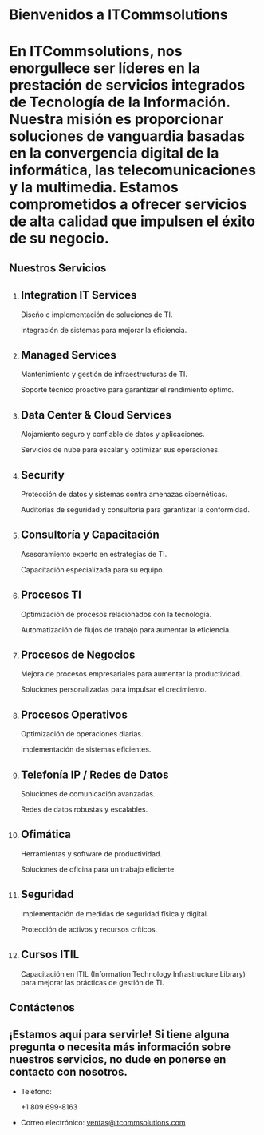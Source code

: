 # Bienvenidos a ITCommsolutions


<h1>
  En ITCommsolutions, nos enorgullece ser líderes en la prestación de servicios integrados de Tecnología de la Información. Nuestra misión es proporcionar soluciones de vanguardia basadas en la convergencia digital de la informática, las telecomunicaciones y la multimedia. Estamos comprometidos a ofrecer servicios de alta calidad que impulsen el éxito de su negocio.
</h1>

## Nuestros Servicios
<ol>
    <li>
        <h2>Integration IT Services</h2>
        <p>Diseño e implementación de soluciones de TI.</p>
        <p>Integración de sistemas para mejorar la eficiencia.</p>
    </li>
    <li>
        <h2>Managed Services</h2>
        <p>Mantenimiento y gestión de infraestructuras de TI.</p>
        <p>Soporte técnico proactivo para garantizar el rendimiento óptimo.</p>
    </li>
    <li>
        <h2>Data Center & Cloud Services</h2>
        <p>Alojamiento seguro y confiable de datos y aplicaciones.</p>
        <p>Servicios de nube para escalar y optimizar sus operaciones.</p>
    </li>
    <li>
        <h2>Security</h2>
        <p>Protección de datos y sistemas contra amenazas cibernéticas.</p>
        <p>Auditorías de seguridad y consultoría para garantizar la conformidad.</p>
    </li>
    <li>
        <h2>Consultoría y Capacitación</h2>
        <p>Asesoramiento experto en estrategias de TI.</p>
        <p>Capacitación especializada para su equipo.</p>
    </li>
    <li>
        <h2>Procesos TI</h2>
        <p>Optimización de procesos relacionados con la tecnología.</p>
        <p>Automatización de flujos de trabajo para aumentar la eficiencia.</p>
    </li>
    <li>
        <h2>Procesos de Negocios</h2>
        <p>Mejora de procesos empresariales para aumentar la productividad.</p>
        <p>Soluciones personalizadas para impulsar el crecimiento.</p>
    </li>
    <li>
        <h2>Procesos Operativos</h2>
        <p>Optimización de operaciones diarias.</p>
        <p>Implementación de sistemas eficientes.</p>
    </li>
    <li>
        <h2>Telefonía IP / Redes de Datos</h2>
        <p>Soluciones de comunicación avanzadas.</p>
        <p>Redes de datos robustas y escalables.</p>
    </li>
    <li>
        <h2>Ofimática</h2>
        <p>Herramientas y software de productividad.</p>
        <p>Soluciones de oficina para un trabajo eficiente.</p>
    </li>
    <li>
        <h2>Seguridad</h2>
        <p>Implementación de medidas de seguridad física y digital.</p>
        <p>Protección de activos y recursos críticos.</p>
    </li>
    <li>
        <h2>Cursos ITIL</h2>
        <p>Capacitación en ITIL (Information Technology Infrastructure Library) para mejorar las prácticas de gestión de TI.</p>
    </li>
</ol>

## Contáctenos

<h2>¡Estamos aquí para servirle! Si tiene alguna pregunta o necesita más información sobre nuestros servicios, no dude en ponerse en contacto con nosotros.</h2>
<ul>
  <li>
    Teléfono: <p>+1 809 699-8163</p>
  </li>
  <li>
    Correo electrónico: <a href="mailto:ventas@itcommsolutions.com">ventas@itcommsolutions.com</a>
  </li>
</ul>

